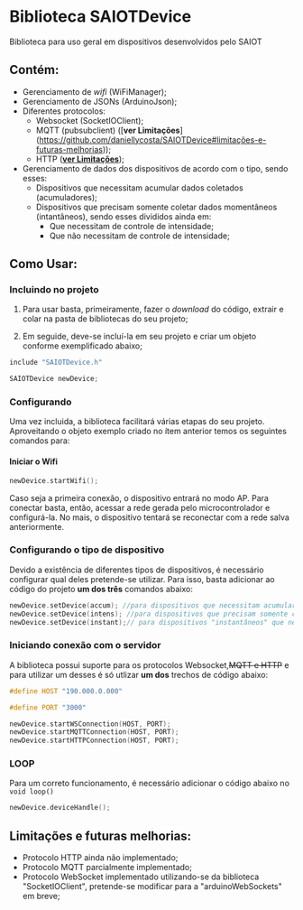 # Biblioteca SAIOTDevice

Biblioteca para uso geral em dispositivos desenvolvidos pelo SAIOT

## Contém:

- Gerenciamento de *wifi* (WiFiManager);
- Gerenciamento de JSONs (ArduinoJson);
- Diferentes protocolos:
  - Websocket (SocketIOClient);
  - MQTT (pubsubclient) ([**ver Limitações**] (https://github.com/daniellycosta/SAIOTDevice#limitações-e-futuras-melhorias));
  - HTTP ([**ver Limitações**](https://github.com/daniellycosta/SAIOTDevice#limitações-e-futuras-melhorias));
- Gerenciamento de dados dos dispositivos de acordo com o tipo, sendo esses:
  - Dispositivos que necessitam acumular dados coletados (acumuladores);
  - Dispositivos que precisam somente coletar dados momentâneos (intantâneos), sendo esses divididos ainda em:
    - Que necessitam de controle de intensidade;
    - Que não necessitam de controle de intensidade;

## Como Usar:
### Incluindo no projeto

1. Para usar basta, primeiramente, fazer o *download* do código, extrair e colar na pasta de bibliotecas do seu projeto;

2. Em seguide, deve-se incluí-la em seu projeto e criar um objeto conforme exemplificado abaixo;

```c++
include "SAIOTDevice.h"

SAIOTDevice newDevice;
```
### Configurando
Uma vez incluida, a biblioteca facilitará várias etapas do seu projeto. Aproveitando o objeto exemplo criado no ítem anterior temos os seguintes comandos para:

#### Iniciar o Wifi
```c++
newDevice.startWifi();
```
Caso seja a primeira conexão, o dispositivo entrará no modo AP. Para conectar basta, então, acessar a rede gerada pelo microcontrolador e configurá-la. No mais, o dispositivo tentará se reconectar com a rede salva anteriormente.

### Configurando o tipo de dispositivo
Devido a existência de diferentes tipos de dispositivos, é necessário configurar qual deles pretende-se utilizar. Para isso, basta adicionar ao código do projeto **um dos três** comandos abaixo:

```c++
newDevice.setDevice(accum); //para dispositivos que necessitam acumular dados coletados
newDevice.setDevice(intens); //para dispositivos que precisam somente coletar/enviar dados momentâneos
newDevice.setDevice(instant);// para dispositivos "instantâneos" que necessitam de controle de intensidade  
```
### Iniciando conexão com o servidor
A biblioteca possui suporte para os protocolos Websocket,~~MQTT e HTTP~~ e para utilizar um desses é só utlizar **um dos** trechos de código abaixo:

```c++
#define HOST "190.000.0.000"

#define PORT "3000"

newDevice.startWSConnection(HOST, PORT); 
newDevice.startMQTTConnection(HOST, PORT); 
newDevice.startHTTPConnection(HOST, PORT); 
```

### LOOP
Para um correto funcionamento, é necessário adicionar o código abaixo no `void loop()`

```c++
newDevice.deviceHandle();
```

## Limitações e futuras melhorias:

- Protocolo HTTP ainda não implementado;
- Protocolo MQTT parcialmente implementado;
- Protocolo WebSocket implementado utilizando-se da biblioteca "SocketIOClient", pretende-se modificar para a "arduinoWebSockets" em breve;
